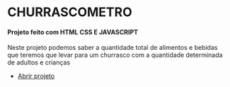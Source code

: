 <h1> CHURRASCOMETRO </h1>

<h4> Projeto feito com HTML CSS E JAVASCRIPT </h4>
 
<p> Neste projeto podemos saber a quantidade total de alimentos e bebidas que teremos que levar para um churrasco com a quantidade determinada de adultos e crianças</p>

<ul>
   <li> <a href = "https://eduardofranciscone.github.io/churrascometro/"> Abrir projeto</a> </li>
